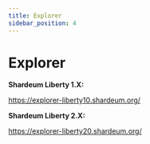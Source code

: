 ```yaml
---
title: Explorer
sidebar_position: 4
---
```


# Explorer

**Shardeum Liberty 1.X:**

https://explorer-liberty10.shardeum.org/

**Shardeum Liberty 2.X:**

https://explorer-liberty20.shardeum.org/
